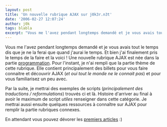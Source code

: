 ```yaml
---
layout: post
title: 'Un nouvelle rubrique AJAX sur j0k3r.n3t'
date: '2006-02-27 12:07:24'
author: j0k
tags: blabla
excerpt: "Vous me l'avez pendant longtemps demandé et je vous avais tout le temps dis que je ne la ferai que quand j'aurai le temps. Et bien j'ai finalement pris le temps de la faire et la voici !     \nUne nouvelle rubrique AJAX est née dans la partie [programmation](http://www.j0k3r.net/programmation.html). Pour l'instant, je n'ai rempli que la partie thème de      …"
---
```


Vous me l'avez pendant longtemps demandé et je vous avais tout le temps dis que je ne la ferai que quand j'aurai le temps. Et bien j'ai finalement pris le temps de la faire et la voici !
Une nouvelle rubrique AJAX est née dans la partie [programmation](http://www.j0k3r.net/programmation.html). Pour l'instant, je n'ai rempli que la partie thème de cette rubrique. Elle contient principalement des billets pour vous faire connaitre et découvrir AJAX (*et oui tout le monde ne le connait pas*) et pour vous familiarisez un peu avec.

Par la suite, je mettrai des exemples de scripts (*principalement des traductions / reformulations*) trouvés ci et là. Histoire d'arriver au final à avoir le maximum de script _utiles_ renseigner dans cette catégorie.   Je mettrai aussi ensuite quelques ressources à connaître sur AJAX pour remplir la partie rubriques connexes.

En attendant vous pouvez dévorer les [premiers articles](http://www.j0k3r.net/ajax-index-0.html) :)
